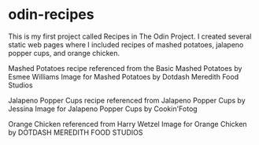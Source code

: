 ﻿# odin-recipes
This is my first project called Recipes in The Odin Project.
I created several static web pages where I included recipes of mashed potatoes,
jalapeno popper cups, and orange chicken.

Mashed Potatoes recipe referenced from the Basic Mashed Potatoes by Esmee Williams
Image for Mashed Potatoes by Dotdash Meredith Food Studios

Jalapeno Popper Cups recipe referenced from Jalapeno Popper Cups by Jessina
Image for Jalapeno Popper Cups by Cookin'Fotog

Orange Chicken referenced from Harry Wetzel
Image for Orange Chicken by DOTDASH MEREDITH FOOD STUDIOS
